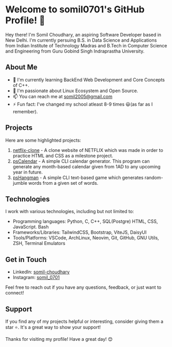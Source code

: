 # Welcome to somil0701's GitHub Profile! 👋

Hey there! I'm Somil Choudhary, an aspiring Software Developer based in New Delhi. I'm currently persuing B.S. in Data Science and Applications from Indian Institute of Technology Madras and B.Tech in Computer Science and Engineering from Guru Gobind Singh Indraprastha University.

## About Me

- 🌱 I'm currently learning BackEnd Web Development and Core Concepts of C++.
- 💼 I'm passionate about Linux Ecosystem and Open Source.
- 📫 You can reach me at somil2005@gmail.com
- ⚡ Fun fact: I've changed my school atleast 8-9 times 😃(as far as I remember).

## Projects

Here are some highlighted projects:

1. [netflix-clone](https://github.com/somil0701/netflix-clone) - A clone website of NETFLIX which was made in order to practice HTML and CSS as a milestone project.
2. [psCalendar](https://github.com/somil0701/psCalendar) - A simple CLI calendar generator. This program can generate any month-based calendar given from 1AD to any upcoming year in future.
3. [psHangman](https://github.com/somil0701/psHangman) - A simple CLI text-based game which generates random-jumble words from a given set of words. 

## Technologies

I work with various technologies, including but not limited to:

- Programming languages: Python, C, C++, SQL(Postgre) HTML, CSS, JavaScript. Bash
- Frameworks/Libraries: TailwindCSS, Bootstrap, ViteJS, DaisyUI
- Tools/Platforms: VSCode, ArchLinux, Neovim, Git, GitHub, GNU Utils, ZSH, Terminal Emulators

## Get in Touch

- LinkedIn: [somil-choudhary](https://linkedin.com/in/somil-choudhary)
- Instagram: [somil_0701](https://www.instagram.com/somil_0701)

Feel free to reach out if you have any questions, feedback, or just want to connect!

## Support

If you find any of my projects helpful or interesting, consider giving them a star ⭐️. It's a great way to show your support!

Thanks for visiting my profile! Have a great day! 😊


